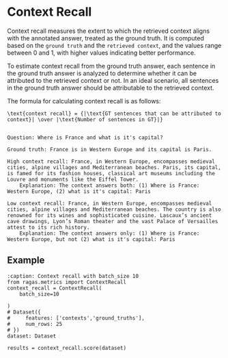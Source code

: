 

# Context Recall

Context recall measures the extent to which the retrieved context aligns with the annotated answer, treated as the ground truth. It is computed based on the `ground truth` and the `retrieved context`, and the values range between 0 and 1, with higher values indicating better performance.

To estimate context recall from the ground truth answer, each sentence in the ground truth answer is analyzed to determine whether it can be attributed to the retrieved context or not. In an ideal scenario, all sentences in the ground truth answer should be attributable to the retrieved context.

The formula for calculating context recall is as follows:

```{math}
\text{context recall} = {|\text{GT sentences that can be attributed to context}| \over |\text{Number of sentences in GT}|}
```

```{hint}

Question: Where is France and what is it's capital?

Ground truth: France is in Western Europe and its capital is Paris. 

High context recall: France, in Western Europe, encompasses medieval cities, alpine villages and Mediterranean beaches. Paris, its capital, is famed for its fashion houses, classical art museums including the Louvre and monuments like the Eiffel Tower.
    Explanation: The context answers both: (1) Where is France: Western Europe, (2) what is it's capital: Paris

Low context recall: France, in Western Europe, encompasses medieval cities, alpine villages and Mediterranean beaches. The country is also renowned for its wines and sophisticated cuisine. Lascaux’s ancient cave drawings, Lyon’s Roman theater and the vast Palace of Versailles attest to its rich history.
    Explanation: The context answers only: (1) Where is France: Western Europe, but not (2) what is it's capital: Paris

```


## Example

```{code-block} python
:caption: Context recall with batch_size 10
from ragas.metrics import ContextRecall
context_recall = ContextRecall(
    batch_size=10

)
# Dataset({
#     features: ['contexts','ground_truths'],
#     num_rows: 25
# })
dataset: Dataset

results = context_recall.score(dataset)
```